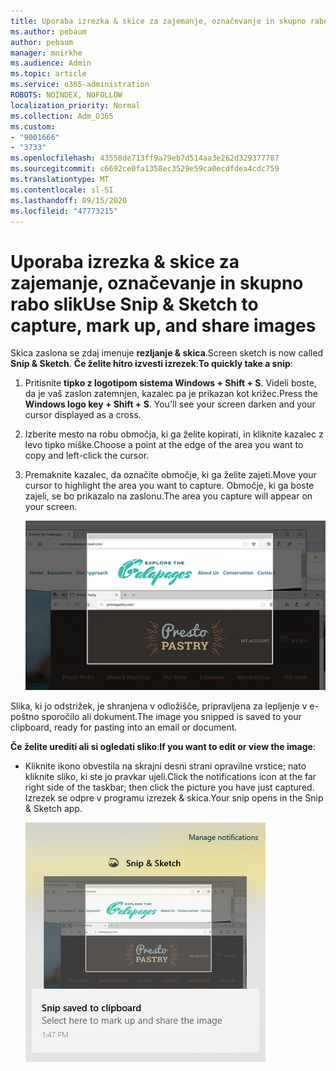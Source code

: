 ```yaml
---
title: Uporaba izrezka & skice za zajemanje, označevanje in skupno rabo slik
ms.author: pebaum
author: pebaum
manager: mnirkhe
ms.audience: Admin
ms.topic: article
ms.service: o365-administration
ROBOTS: NOINDEX, NOFOLLOW
localization_priority: Normal
ms.collection: Adm_O365
ms.custom:
- "9001666"
- "3733"
ms.openlocfilehash: 43558de713ff9a79eb7d514aa3e262d329377787
ms.sourcegitcommit: c6692ce0fa1358ec3529e59ca0ecdfdea4cdc759
ms.translationtype: MT
ms.contentlocale: sl-SI
ms.lasthandoff: 09/15/2020
ms.locfileid: "47773215"
---
```

# <a name="use-snip--sketch-to-capture-mark-up-and-share-images"></a><span data-ttu-id="47f59-102">Uporaba izrezka & skice za zajemanje, označevanje in skupno rabo slik</span><span class="sxs-lookup"><span data-stu-id="47f59-102">Use Snip & Sketch to capture, mark up, and share images</span></span>

<span data-ttu-id="47f59-103">Skica zaslona se zdaj imenuje **rezljanje & skica**.</span><span class="sxs-lookup"><span data-stu-id="47f59-103">Screen sketch is now called **Snip & Sketch**.</span></span> <span data-ttu-id="47f59-104">**Če želite hitro izvesti izrezek**:</span><span class="sxs-lookup"><span data-stu-id="47f59-104">**To quickly take a snip**:</span></span>

1. <span data-ttu-id="47f59-105">Pritisnite **tipko z logotipom sistema Windows + Shift + S**. Videli boste, da je vaš zaslon zatemnjen, kazalec pa je prikazan kot križec.</span><span class="sxs-lookup"><span data-stu-id="47f59-105">Press the **Windows logo key + Shift + S**. You'll see your screen darken and your cursor displayed as a cross.</span></span> 

2. <span data-ttu-id="47f59-106">Izberite mesto na robu območja, ki ga želite kopirati, in kliknite kazalec z levo tipko miške.</span><span class="sxs-lookup"><span data-stu-id="47f59-106">Choose a point at the edge of the area you want to copy and left-click the cursor.</span></span> 

3. <span data-ttu-id="47f59-107">Premaknite kazalec, da označite območje, ki ga želite zajeti.</span><span class="sxs-lookup"><span data-stu-id="47f59-107">Move your cursor to highlight the area you want to capture.</span></span> <span data-ttu-id="47f59-108">Območje, ki ga boste zajeli, se bo prikazalo na zaslonu.</span><span class="sxs-lookup"><span data-stu-id="47f59-108">The area you capture will appear on your screen.</span></span>

   ![Slika označenega izbora](media/snipone.png)

<span data-ttu-id="47f59-110">Slika, ki jo odstrižek, je shranjena v odložišče, pripravljena za lepljenje v e-poštno sporočilo ali dokument.</span><span class="sxs-lookup"><span data-stu-id="47f59-110">The image you snipped is saved to your clipboard, ready for pasting into an email or document.</span></span> 

<span data-ttu-id="47f59-111">**Če želite urediti ali si ogledati sliko**:</span><span class="sxs-lookup"><span data-stu-id="47f59-111">**If you want to edit or view the image**:</span></span> 

- <span data-ttu-id="47f59-112">Kliknite ikono obvestila na skrajni desni strani opravilne vrstice; nato kliknite sliko, ki ste jo pravkar ujeli.</span><span class="sxs-lookup"><span data-stu-id="47f59-112">Click the notifications icon at the far right side of the taskbar; then click the picture you have just captured.</span></span> <span data-ttu-id="47f59-113">Izrezek se odpre v programu izrezek & skica.</span><span class="sxs-lookup"><span data-stu-id="47f59-113">Your snip opens in the Snip & Sketch app.</span></span>

   ![Slika prikaza slike v programu za izrezovanje](media/sniptwo.png)

